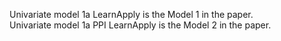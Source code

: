 Univariate model 1a LearnApply is the Model 1 in the paper.  
Univariate model 1a PPI LearnApply is the Model 2 in the paper.
